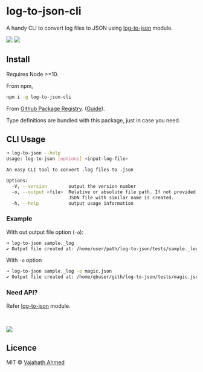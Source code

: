 # log-to-json-cli

A handy CLI to convert log files to JSON using [log-to-json](https://github.com/vajahath/log-to-json) module.

![](https://github.com/vajahath/log-to-json-cli/workflows/Build/badge.svg) [![](https://img.shields.io/badge/TypeScript-Ready-blue.svg)](https://www.typescriptlang.org/)

## Install

Requires Node >=10.

From npm,

```sh
npm i -g log-to-json-cli
```

From [Github Package Registry](https://github.com/vajahath/log-to-json-cli/packages). ([Guide](https://help.github.com/en/github/managing-packages-with-github-packages/configuring-npm-for-use-with-github-packages)).

Type definitions are bundled with this package, just in case you need.

## CLI Usage

```bash
➜ log-to-json --help
Usage: log-to-json [options] <input-log-file>

An easy CLI tool to convert .log files to .json

Options:
  -V, --version        output the version number
  -o, --output <file>  Relative or absolute file path. If not provided, a new
                       JSON file with similar name is created.
  -h, --help           output usage information

```

### Example

With out output file option (`-o`):

```bash
➜ log-to-json sample._log
✔ Output file created at: /home/user/path/log-to-json/tests/sample._log.json
```

With `-o` option

```bash
➜ log-to-json sample._log -o magic.json
✔ Output file created at: /home/qbuser/gith/log-to-json/tests/magic.json
```

### Need API?

Refer [log-to-json](https://github.com/vajahath/log-to-json) module.

<br>

[![](https://img.shields.io/badge/built%20with-ts--np%203-lightgrey?style=flat-square)](https://github.com/vajahath/generator-ts-np) <!--(TSNP VERSION: 3.2.0)-->

## Licence

MIT &copy; [Vajahath Ahmed](https://twitter.com/vajahath7)
